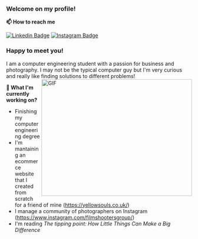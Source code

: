 ### Welcome on my profile!

**📫 How to reach me**

[![Linkedin Badge](https://img.shields.io/badge/-LinkedIn-0e76a8?style=flat-square&logo=Linkedin&logoColor=white)](https://www.linkedin.com/in/luca-cicchese-492043163/)
[![Instagram Badge](https://img.shields.io/badge/-Instagram-e4405f?style=flat-square&logo=Instagram&logoColor=white)](https://www.instagram.com/lucaciccheseph/)


### Happy to meet you! 

I am a computer engineering student with a passion for business and photography. I may not be the typical computer guy but I'm very curious and really like finding solutions to different problems!
<img align="right" alt="GIF" src="https://github.com/Adam-pw/Adam-pw/blob/main/animation_500_kxa883sd.gif" width="408" height="318" />

**🔭 What I'm currently working on?**

- Finishing my computer engineering degree
- I'm mantaining an ecommerce website that I created from scratch for a friend of mine (https://yellowsouls.co.uk/)
- I manage a community of photographers on Instagram (https://www.instagram.com/filmshootersgroup/)
- I'm reading _The tipping point: How Little Things Can Make a Big Difference_

<!--
**🌱 What I'm currently learning on?**
- I'm working on a few projects 

**⚡ Fun fact about my software developement story**

-->
